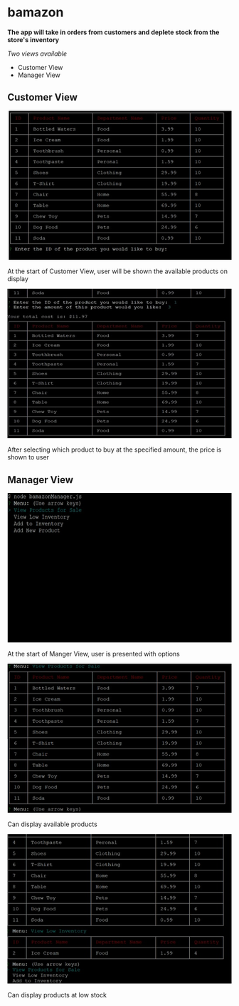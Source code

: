 # bamazon

 **The app will take in orders from customers and deplete stock from the store's inventory**

 *Two views available*
 * Customer View
 * Manager View

 ## Customer View

 ![Customer Step 1](/images/bamazoncustomerstart.jpg)

 At the start of Customer View, user will be shown the available products on display

 ![Customer Step 2](/images/customerstep2.jpg)

 After selecting which product to buy at the specified amount, the price is shown to user

 ## Manager View

![Manager Step 1](/images/manager1.jpg)

  At the start of Manger View, user is presented with options

![Manager Step 2](/images/manager2.jpg)

Can display available products

![Manager Step 3](/images/manager3.jpg)

Can display products at low stock